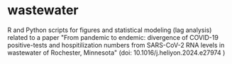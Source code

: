 # wastewater
R and Python scripts for figures and statistical modeling (lag analysis) related to a paper "From pandemic to endemic: divergence of COVID-19 positive-tests and hospitilization numbers from SARS-CoV-2 RNA levels in wastewater of Rochester, Minnesota" (doi: 10.1016/j.heliyon.2024.e27974 )

